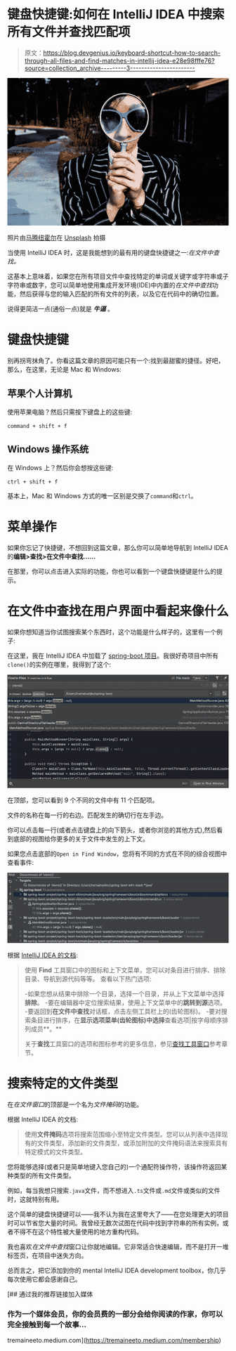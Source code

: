 # 键盘快捷键:如何在 IntelliJ IDEA 中搜索所有文件并查找匹配项

> 原文：<https://blog.devgenius.io/keyboard-shortcut-how-to-search-through-all-files-and-find-matches-in-intellij-idea-e28e98fffe76?source=collection_archive---------3----------------------->

![](img/6f4908c0fb225e308721cc3f7821f305.png)

照片由[马腾纽霍尔](https://unsplash.com/@laughayette)在 [Unsplash](https://unsplash.com/photos/uAFjFsMS3YY) 拍摄

当使用 IntelliJ IDEA 时，这是我能想到的最有用的键盘快捷键之一:*在文件中查找。*

这基本上意味着，如果您在所有项目文件中查找特定的单词或关键字或字符串或子字符串或数字，您可以简单地使用集成开发环境(IDE)中内置的*在文件中查找*功能，然后获得与您的输入匹配的所有文件的列表，以及它在代码中的确切位置。

说得更简洁一点(通俗一点)就是 ***牛逼*** 。

# 键盘快捷键

别再拐弯抹角了。你看这篇文章的原因可能只有一个:找到最甜蜜的捷径。好吧，那么，在这里，无论是 Mac 和 Windows:

## 苹果个人计算机

使用苹果电脑？然后只需按下键盘上的这些键:

```
command + shift + f
```

## Windows 操作系统

在 Windows 上？然后你会想按这些键:

```
ctrl + shift + f
```

基本上，Mac 和 Windows 方式的唯一区别是交换了`command`和`ctrl`。

# 菜单操作

如果你忘记了快捷键，不想回到这篇文章，那么你可以简单地导航到 IntelliJ IDEA 的**编辑>查找>在文件中查找……**

在那里，你可以点击进入实际的功能，你也可以看到一个键盘快捷键是什么的提示。

# 在文件中查找在用户界面中看起来像什么

如果你想知道当你试图搜索某个东西时，这个功能是什么样子的，这里有一个例子:

在这里，我在 IntelliJ IDEA 中加载了 [spring-boot 项目](https://github.com/spring-projects/spring-boot)。我很好奇项目中所有`clone()`的实例在哪里，我得到了这个:

![](img/6fb81791a40e4272967ef51a5428e943.png)

在顶部，您可以看到 9 个不同的文件中有 11 个匹配项。

文件的名称在每一行的右边。匹配发生的确切行在左手边。

你可以点击每一行(或者点击键盘上的向下箭头，或者你浏览的其他方式),然后看到底部的视图给你更多的关于文件中发生的上下文。

如果您点击底部的`Open in Find Window`，您将有不同的方式在不同的综合视图中查看事件:

![](img/554566bb41e8d40025c54c806c133890.png)

根据 [IntelliJ IDEA 的文档](https://www.jetbrains.com/help/idea/finding-and-replacing-text-in-project.html):

> 使用 **Find** 工具窗口中的图标和上下文菜单，您可以对条目进行排序、排除目录、导航到源代码等等。
> 查看以下热门选项:
> 
> -如果您想从结果中排除一个目录，选择一个目录，并从上下文菜单中选择**排除**。
> -要在编辑器中定位搜索结果，使用上下文菜单中的**跳转到源**选项。
> -要返回到**在文件中查找**对话框，点击左侧工具栏上的(齿轮图标)。
> -要对搜索条目进行排序，在**显示选项菜单(齿轮图标)中选择**查看选项|按字母顺序排列成员**。**
> 
> 关于**查找**工具窗口的选项和图标参考的更多信息，参见[查找工具窗口](https://www.jetbrains.com/help/idea/find-tool-window.html)参考章节。

# 搜索特定的文件类型

在*在文件窗口*的顶部是一个名为*文件掩码*的功能。

根据 IntelliJ IDEA 的文档:

> 使用**文件掩码**选项将搜索范围缩小至特定文件类型。您可以从列表中选择现有的文件类型，添加新的文件类型，或添加附加的文件掩码语法来搜索具有特定模式的文件类型。

您将能够选择(或者只是简单地键入您自己的)一个通配符操作符，该操作符返回某种类型的所有文件类型。

例如，每当我想只搜索`.java`文件，而不想进入`.ts`文件或`.md`文件或类似的文件时，这就特别有用。

这个简单的键盘快捷键可以——我不认为我在这里夸大了——在您处理更大的项目时可以节省您大量的时间。我曾经无数次试图在代码中找到字符串的所有实例，或者不得不在这个特性被大量使用的地方重构代码。

我也喜欢*在文件中查找*窗口让你就地编辑。它非常适合快速编辑，而不是打开一堆标签页，在项目中迷失方向。

总而言之，把它添加到你的 mental IntelliJ IDEA development toolbox，你几乎每次使用它都会感谢自己。

[](https://tremaineeto.medium.com/membership) [## 通过我的推荐链接加入媒体

### 作为一个媒体会员，你的会员费的一部分会给你阅读的作家，你可以完全接触到每一个故事…

tremaineeto.medium.com](https://tremaineeto.medium.com/membership)